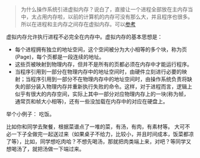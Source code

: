 
> 为什么操作系统引进虚拟内存？说白了，直接让一个进程全部放在主内存当中，太占用内存啦，以前的计算机的内存可没有那么大，并且程序也很多。所以在进程和主内存之间存在虚拟内存。可以[参考](https://draveness.me/whys-the-design-os-virtual-memory/)


虚拟内存允许执行进程不必完全在内存中。虚拟内存的基本思想是：
- 每个进程拥有独立的地址空间，这个空间被分为大小相等的多个块，称为页(Page)，每个页都是一段连续的地址。
- 这些页被映射到物理内存，但并不是所有的页都必须在内存中才能运行程序。
- 当程序引用到一部分在物理内存中的地址空间时，由硬件立刻进行必要的映射；当程序引用到一部分不在物理内存中的地址空间时，由操作系统负责将缺失的部分装入物理内存并重新执行失败的命令。这样，对于进程而言，逻辑上似乎有很大的内存空间，实际上其中一部分对应物理内存上的一块(称为帧，通常页和帧大小相等)，还有一些没加载在内存中的对应在硬盘上。

举个小例子：
吃饭。

比如你和同学去聚餐，根据菜谱点了一堆的菜，有汤，有肉，有素材等。 大可不必一下子全做完一起送过来（如果桌子不给力，比较小，并且时间成本，饭菜都凉了等），比如，同学想吃肉哈？不想先喝汤，那就把肉类端上来，对吧？等同学又想喝汤了，就把汤做一下端过来。
